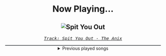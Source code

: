 <div align="center"> 
<h1>Now Playing...</h1>

![Spit You Out](https://i.scdn.co/image/ab67616d00001e02be70edede0b7beaf3ff55ac2)
--
_<samp><a href="https://open.spotify.com/track/7Jj9ygPtg5IzRzX9cfeI80">Track: Spit You Out - The Anix</a></samp>_

<div style="border: 1px #4B5054 solid"></div>
<details>
  <summary>
    Previous played songs
  </summary>
  <table>
    <thead>
      <tr>
        <th>
          Artist
        </th>
        <th>
          Song
        </th>
        <th>
          Link
        </th>
      </tr>
    </thead>
    <tbody>
      <tr><td>The Anix</td><td>Spit You Out</td><td><a href="https://open.spotify.com/track/7Jj9ygPtg5IzRzX9cfeI80">https://open.spotify.com/track/7Jj9ygPtg5IzRzX9cfeI80</a></td></tr><tr><td>Savage Hands</td><td>Red</td><td><a href="https://open.spotify.com/track/7g34QqbvMeyDuzf5IRd1PS">https://open.spotify.com/track/7g34QqbvMeyDuzf5IRd1PS</a></td></tr><tr><td>Kingdom Of Giants</td><td>Wasted Space</td><td><a href="https://open.spotify.com/track/2swqb0ij8Xpksi4A7tqE6i">https://open.spotify.com/track/2swqb0ij8Xpksi4A7tqE6i</a></td></tr><tr><td>Breaking Benjamin</td><td>Breaking the Silence</td><td><a href="https://open.spotify.com/track/6AGQ7pKkcnc6RVjtARt1ph">https://open.spotify.com/track/6AGQ7pKkcnc6RVjtARt1ph</a></td></tr><tr><td>Our Promise</td><td>Buried</td><td><a href="https://open.spotify.com/track/6m8XcjWWsC9YhAjqsxCgd1">https://open.spotify.com/track/6m8XcjWWsC9YhAjqsxCgd1</a></td></tr><tr><td>SWARM</td><td>Make It Out Alive</td><td><a href="https://open.spotify.com/track/6lBIyFHLLDe30Rg4kvt9Kw">https://open.spotify.com/track/6lBIyFHLLDe30Rg4kvt9Kw</a></td></tr><tr><td>Savage Hands</td><td>Bloodshot</td><td><a href="https://open.spotify.com/track/0VtlTwyQVRA2e7HPzMGuOR">https://open.spotify.com/track/0VtlTwyQVRA2e7HPzMGuOR</a></td></tr><tr><td>Blue Stahli</td><td>Lakes of Flame</td><td><a href="https://open.spotify.com/track/0PAR95bj6egxPtdzMkgFEU">https://open.spotify.com/track/0PAR95bj6egxPtdzMkgFEU</a></td></tr><tr><td>We Came As Romans</td><td>Black Hole</td><td><a href="https://open.spotify.com/track/1g5Jqwo02PuitYfv19B6Jn">https://open.spotify.com/track/1g5Jqwo02PuitYfv19B6Jn</a></td></tr><tr><td>Our Promise</td><td>The Worst</td><td><a href="https://open.spotify.com/track/54mJoei7fXNas5Yb9AJ8Oy">https://open.spotify.com/track/54mJoei7fXNas5Yb9AJ8Oy</a></td></tr><tr><td>MORTAL REMINDER</td><td>STAND ASIDE</td><td><a href="https://open.spotify.com/track/1EupbUDDttb2g3BSaWKCCE">https://open.spotify.com/track/1EupbUDDttb2g3BSaWKCCE</a></td></tr><tr><td>Savage Hands</td><td>Useless</td><td><a href="https://open.spotify.com/track/1T64dRvBbol3Sb8Q8l9qG1">https://open.spotify.com/track/1T64dRvBbol3Sb8Q8l9qG1</a></td></tr><tr><td>Thy Art Is Murder</td><td>Keres</td><td><a href="https://open.spotify.com/track/2EEhjxCFDgPljdvWIzXOKw">https://open.spotify.com/track/2EEhjxCFDgPljdvWIzXOKw</a></td></tr><tr><td>Jeris Johnson</td><td>When The Darkness Comes</td><td><a href="https://open.spotify.com/track/1D1Dheq2uzlRYjSc2ylOOR">https://open.spotify.com/track/1D1Dheq2uzlRYjSc2ylOOR</a></td></tr><tr><td>Attack Attack!</td><td>Concrete</td><td><a href="https://open.spotify.com/track/2grLZw9UmUUwMoyZj9AAY7">https://open.spotify.com/track/2grLZw9UmUUwMoyZj9AAY7</a></td></tr><tr><td>Orbit Culture</td><td>Descent</td><td><a href="https://open.spotify.com/track/46IwawpHVB7462bMZ10Wzf">https://open.spotify.com/track/46IwawpHVB7462bMZ10Wzf</a></td></tr><tr><td>MORTAL REMINDER</td><td>THORN</td><td><a href="https://open.spotify.com/track/3UcUO8IFVmiBPZDZ6xNnPN">https://open.spotify.com/track/3UcUO8IFVmiBPZDZ6xNnPN</a></td></tr><tr><td>Rocco Minichiello</td><td>Treachery (from "Bleach") - Metal Version</td><td><a href="https://open.spotify.com/track/6DedcdH8ri4pgtllVhPbLx">https://open.spotify.com/track/6DedcdH8ri4pgtllVhPbLx</a></td></tr><tr><td>Rocco Minichiello</td><td>Invasion (from "Bleach") - Metal Version</td><td><a href="https://open.spotify.com/track/6MbS9XB99RDCTqjLxa3Wzy">https://open.spotify.com/track/6MbS9XB99RDCTqjLxa3Wzy</a></td></tr><tr><td>Rocco Minichiello</td><td>Clavar La Espada (from "Bleach") - Metal Version</td><td><a href="https://open.spotify.com/track/33SLqtslna32dFW5wm8KWg">https://open.spotify.com/track/33SLqtslna32dFW5wm8KWg</a></td></tr>
    </tbody>
  </table>
</details>

</div>
